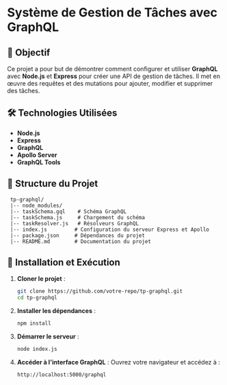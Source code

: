 # Système de Gestion de Tâches avec GraphQL

## 📌 Objectif
Ce projet a pour but de démontrer comment configurer et utiliser **GraphQL** avec **Node.js** et **Express** pour créer une API de gestion de tâches. Il met en œuvre des requêtes et des mutations pour ajouter, modifier et supprimer des tâches.

## 🛠 Technologies Utilisées
- **Node.js**
- **Express**
- **GraphQL**
- **Apollo Server**
- **GraphQL Tools**

## 📂 Structure du Projet
```
 tp-graphql/
 |-- node_modules/
 |-- taskSchema.gql    # Schéma GraphQL
 |-- taskSchema.js     # Chargement du schéma
 |-- taskResolver.js   # Résolveurs GraphQL
 |-- index.js         # Configuration du serveur Express et Apollo
 |-- package.json     # Dépendances du projet
 |-- README.md        # Documentation du projet
```

## 🚀 Installation et Exécution
1. **Cloner le projet** :
   ```bash
   git clone https://github.com/votre-repo/tp-graphql.git
   cd tp-graphql
   ```

2. **Installer les dépendances** :
   ```bash
   npm install
   ```

3. **Démarrer le serveur** :
   ```bash
   node index.js
   ```

4. **Accéder à l'interface GraphQL** :
   Ouvrez votre navigateur et accédez à :
   ```
   http://localhost:5000/graphql
   ```
